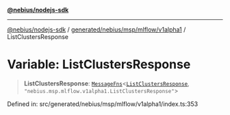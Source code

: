 [**@nebius/nodejs-sdk**](../../../../../../README.md)

---

[@nebius/nodejs-sdk](../../../../../../README.md) / [generated/nebius/msp/mlflow/v1alpha1](../README.md) / ListClustersResponse

# Variable: ListClustersResponse

> **ListClustersResponse**: [`MessageFns`](../../../../../../runtime/protos/core/interfaces/MessageFns.md)\<[`ListClustersResponse`](../interfaces/ListClustersResponse.md), `"nebius.msp.mlflow.v1alpha1.ListClustersResponse"`\>

Defined in: src/generated/nebius/msp/mlflow/v1alpha1/index.ts:353
